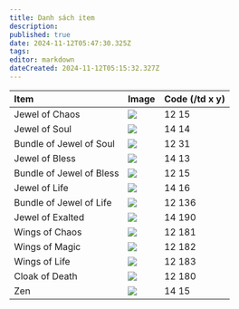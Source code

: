 ```yaml
---
title: Danh sách item
description: 
published: true
date: 2024-11-12T05:47:30.325Z
tags: 
editor: markdown
dateCreated: 2024-11-12T05:15:32.327Z
---
```



| Item | Image | Code (/td x y) |
|:-----|:------|:---------------|
| Jewel of Chaos | ![](https://mu0rs.com/item_images/12/15.gif) | 12 15 |
| Jewel of Soul | ![](https://mu0rs.com/item_images/14/14.gif) | 14 14 |
| Bundle of Jewel of Soul | ![](https://mu0rs.com/item_images/12/31.gif) | 12 31 |
| Jewel of Bless | ![](https://mu0rs.com/item_images/14/13.gif) | 14 13 |
| Bundle of Jewel of Bless | ![](https://mu0rs.com/item_images/12/30.gif) | 12 15 |
| Jewel of Life | ![](https://mu0rs.com/item_images/14/16.gif) | 14 16 |
| Bundle of Jewel of Life | ![](https://mu0rs.com/item_images/12/136.gif) | 12 136 |
| Jewel of Exalted | ![](https://mu0rs.com/item_images/14/190.gif) | 14 190 |
| Wings of Chaos | ![](https://mu0rs.com/item_images/12/181.gif) | 12 181 |
| Wings of Magic | ![](https://mu0rs.com/item_images/12/182.gif) | 12 182 |
| Wings of Life | ![](https://mu0rs.com/item_images/12/183.gif) | 12 183 |
| Cloak of Death | ![](https://mu0rs.com/item_images/12/180.gif) | 12 180 |
| Zen | ![](https://mu0rs.com/item_images/14/15.gif) | 14 15 |